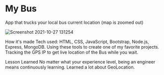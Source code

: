 # My Bus
App that trucks your local bus current location 
(map is zoomed out)

![Screenshot 2021-10-27 131254](https://user-images.githubusercontent.com/88953222/139114939-9e0ecbc3-435f-4b57-86cc-4e3a8e2c7541.png)

How it's made Tech used: HTML, CSS, JavaScript, Bootstrap, Node.js, Express, MongoDB. Using these tools to create one of my favorite projects. Tracking the GPS IP to get live location of the Bus while you wait. 

Lesson Learned No matter what your experience level, being an engineer means continuously learning. Learned a lot about GeoLocation.

